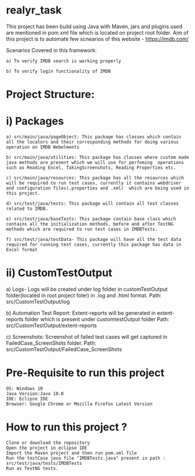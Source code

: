 # realyr_task


This project has been build using Java with Maven, jars and plugins used are mentioned in pom.xml file which is located on project root folder. Aim of this project is to automate few scnearios of this website - https://imdb.com/


Scenarios Covered in this framework:

    a) To verify IMDB search is working properly

    b) To verify login functionality of IMDB

# Project Structure:

 # i) Packages

    a) src/main/java/pageObject: This package has classes which contain all the locators and their corrosponding methods for doing various operation on IMDB Webelments

    b) src/main/java/utilities: This package has classes where custom made java methods are present which we will use for perfoming  operations such as Reading Excel, TakingScreenshots, Reading Properties etc.

    c) src/main/java/resources: This package has all the resources which will be required to run test cases, currently it contains webdriver     and configuration files(.properties and .xml)  which are being used in this project.

    d) src/test/java/tests: This package will contain all test classes related to IMDB. 

    e) src/test/java/baseTests: This package contain base class which contains all the initialization methods, before and after TestNG methods which are required to run test cases in IMDBTests.

    f) src/test/java/testData- This package will have all the test data required for running test cases, currently this package has data in Excel format


# ii) CustomTestOutput

a) Logs- Logs will be created under log folder in customTestOutput folder(located in root project foler) in .log and .html format.
		Path: src/CustomTestOutput/log

b) Automation Test Report: Extent-reports will be generated in extent-reports folder which is present under customtestOutput folder
		Path: src/CustomTestOutput/extent-reports

c) Screenshots: Screenshot of failed test cases will get captured in FailedCase_ScreenShots folder.
		Path: src/CustomTestOutput/FailedCase_ScreenShots



# Pre-Requisite to run this project

    OS: Windows 10 
    Java Version:Java 10.0
    IDE: Eclipse IDE 
    Browser: Google Chrome or Mozilla Firefox Latest Version

# How to run this project ?

    Clone or download the repository
    Open the project in eclipse IDE
    Import the Maven project and then run pom.xml file
    Run the testCase java file "IMDBTests.java" present in path : src/test/java/tests/IMDBTests
    Run as TestNG tests.
